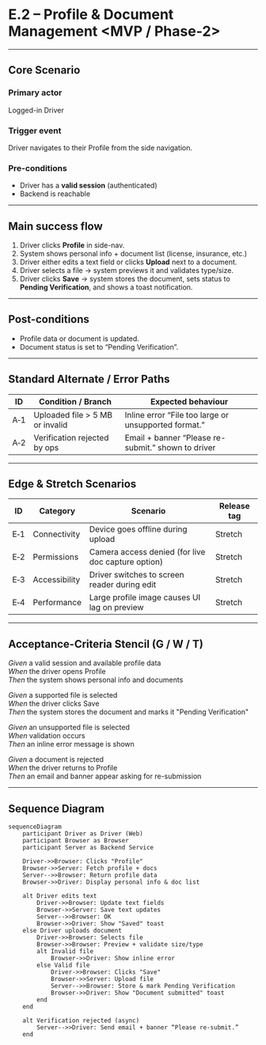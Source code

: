 # E.2 – Profile & Document Management <MVP / Phase-2>

---

## Core Scenario

### Primary actor  
Logged-in Driver

### Trigger event  
Driver navigates to their Profile from the side navigation.

### Pre-conditions  
* Driver has a **valid session** (authenticated)
* Backend is reachable

---

## Main success flow

1. Driver clicks **Profile** in side-nav.  
2. System shows personal info + document list (license, insurance, etc.)  
3. Driver either edits a text field or clicks **Upload** next to a document.  
4. Driver selects a file → system previews it and validates type/size.  
5. Driver clicks **Save** → system stores the document, sets status to **Pending Verification**, and shows a toast notification.  

---

## Post-conditions  
* Profile data or document is updated.
* Document status is set to “Pending Verification”.

---

## Standard Alternate / Error Paths

| ID  | Condition / Branch                | Expected behaviour                                    |
|-----|----------------------------------|-------------------------------------------------------|
| A‑1 | Uploaded file > 5 MB or invalid  | Inline error “File too large or unsupported format.” |
| A‑2 | Verification rejected by ops     | Email + banner “Please re-submit.” shown to driver   |

---

## Edge & Stretch Scenarios

| ID  | Category       | Scenario                                           | Release tag |
|-----|----------------|----------------------------------------------------|-------------|
| E‑1 | Connectivity   | Device goes offline during upload                  | Stretch     |
| E‑2 | Permissions    | Camera access denied (for live doc capture option) | Stretch     |
| E‑3 | Accessibility  | Driver switches to screen reader during edit       | Stretch     |
| E‑4 | Performance    | Large profile image causes UI lag on preview       | Stretch     |

---

## Acceptance-Criteria Stencil (G / W / T)

*Given* a valid session and available profile data  
*When* the driver opens Profile  
*Then* the system shows personal info and documents  

*Given* a supported file is selected  
*When* the driver clicks Save  
*Then* the system stores the document and marks it "Pending Verification"  

*Given* an unsupported file is selected  
*When* validation occurs  
*Then* an inline error message is shown  

*Given* a document is rejected  
*When* the driver returns to Profile  
*Then* an email and banner appear asking for re-submission  

---

## Sequence Diagram

```mermaid
sequenceDiagram
    participant Driver as Driver (Web)
    participant Browser as Browser
    participant Server as Backend Service

    Driver->>Browser: Clicks "Profile"
    Browser->>Server: Fetch profile + docs
    Server-->>Browser: Return profile data
    Browser->>Driver: Display personal info & doc list

    alt Driver edits text
        Driver->>Browser: Update text fields
        Browser->>Server: Save text updates
        Server-->>Browser: OK
        Browser->>Driver: Show "Saved" toast
    else Driver uploads document
        Driver->>Browser: Selects file
        Browser->>Browser: Preview + validate size/type
        alt Invalid file
            Browser->>Driver: Show inline error
        else Valid file
            Driver->>Browser: Clicks "Save"
            Browser->>Server: Upload file
            Server-->>Browser: Store & mark Pending Verification
            Browser->>Driver: Show "Document submitted" toast
        end
    end

    alt Verification rejected (async)
        Server-->>Driver: Send email + banner “Please re-submit.”
    end
